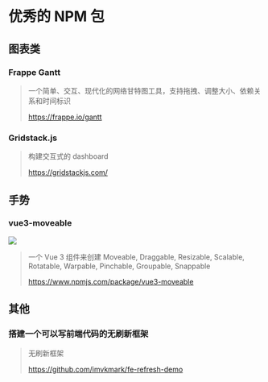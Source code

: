 # 优秀的 NPM 包

## 图表类

### Frappe Gantt

> 一个简单、交互、现代化的网络甘特图工具，支持拖拽、调整大小、依赖关系和时间标识
>
> https://frappe.io/gantt

### Gridstack.js

> 构建交互式的 dashboard
>
> https://gridstackjs.com/

## 手势

### vue3-moveable

![](https://file.wulicode.com/doc/20230531/1685519827510.png)


> 一个 Vue 3 组件来创建 Moveable, Draggable, Resizable, Scalable, Rotatable, Warpable, Pinchable, Groupable, Snappable
>
> https://www.npmjs.com/package/vue3-moveable

## 其他

### 搭建一个可以写前端代码的无刷新框架

> 无刷新框架
> 
> https://github.com/imvkmark/fe-refresh-demo